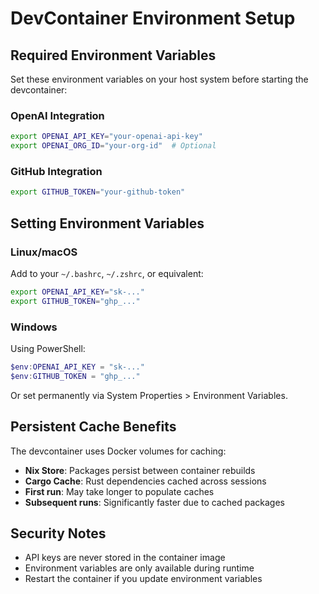 # DevContainer Environment Setup

## Required Environment Variables

Set these environment variables on your host system before starting the devcontainer:

### OpenAI Integration
```bash
export OPENAI_API_KEY="your-openai-api-key"
export OPENAI_ORG_ID="your-org-id"  # Optional
```

### GitHub Integration
```bash
export GITHUB_TOKEN="your-github-token"
```

## Setting Environment Variables

### Linux/macOS
Add to your `~/.bashrc`, `~/.zshrc`, or equivalent:
```bash
export OPENAI_API_KEY="sk-..."
export GITHUB_TOKEN="ghp_..."
```

### Windows
Using PowerShell:
```powershell
$env:OPENAI_API_KEY = "sk-..."
$env:GITHUB_TOKEN = "ghp_..."
```

Or set permanently via System Properties > Environment Variables.

## Persistent Cache Benefits

The devcontainer uses Docker volumes for caching:
- **Nix Store**: Packages persist between container rebuilds
- **Cargo Cache**: Rust dependencies cached across sessions
- **First run**: May take longer to populate caches
- **Subsequent runs**: Significantly faster due to cached packages

## Security Notes

- API keys are never stored in the container image
- Environment variables are only available during runtime
- Restart the container if you update environment variables
